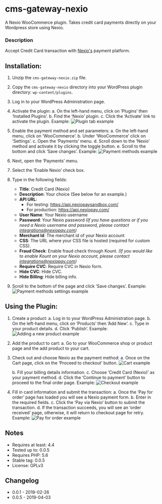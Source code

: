 # cms-gateway-nexio
A Nexio WooCommerce plugin. Takes credit card payments directly on your Wordpress store using Nexio.

### Description

Accept Credit Card transaction with [Nexio's](https://nexiopay.com/) payment platform. 

## Installation:

1. Unzip the `cms-gateway-nexio.zip` file.
2. Copy the `cms-gateway-nexio` directory into your WordPress plugin directory: `wp-content/plugins`.
3. Log in to your WordPress Administration page.
4. Activate the plugin:
    a. On the left-hand menu, click on ‘Plugins’ then ‘Installed Plugins’.
    b. Find the ‘Nexio’ plugin.
    c. Click the ‘Activate’ link to activate the plugin.
Example:
![Plugin tab example](screenshots/installedPlugins.png)

5. Enable the payment method and set parameters:
    a. On the left-hand menu, click on ‘WooCommerce’.
    b. Under ‘WooCommerce’ click on ‘Settings’.
    c. Open the ‘Payments’ menu.
    d. Scroll down to the ‘Nexio’ method and activate it by clicking the toggle button.
    e. Scroll to the bottom and click ‘Save changes’.
Example:
![Payment methods example](screenshots/paymentMethods.png)

6. Next, open the ‘Payments’ menu.
7. Select the ‘Enable Nexio’ check box.
8. Type in the following fields:
    - **Title**: Credit Card (Nexio)
    - **Description**: Your choice (See below for an example.)
    - **API URL**:
        - For testing: https://api.nexiopaysandbox.com/
        - For production: https://api.nexiopay.com/
    - **User Name**: Your Nexio username
    - **Password**: Your Nexio password
        _(If you have questions or if you need a Nexio username and password, please contact integrations@nexiopay.com)_
    - **Merchant Id**: The merchant id of your Nexio account
    - **CSS**: The URL where your CSS file is hosted (required for custom CSS).
    - **Fraud Check**: Enable fraud check through Kount.
        _(If you would like to enable Kount on your Nexio account, please contact integrations@nexiopay.com)_
    - **Require CVC**: Require CVC in Nexio form.
    - **Hide CVC**: Hide CVC.
    - **Hide Billing**: Hide billing info.
9. Scroll to the bottom of the page and click ‘Save changes’.
Example:
![Payment methods settings example](screenshots/paymentMethodSettings.png)

## Using the Plugin:
1. Create a product:
    a. Log in to your WordPress Administration page.
    b. On the left-hand menu, click on ‘Products’ then ‘Add New’.
    c. Type in your product details.
    d. Click ‘Publish’.
Example:
![Adding a new product example](screenshots/addNewProduct.png)


2. Add the product to cart:
    a. Go to your WooCommerce shop or product page and the add product to your cart.

3. Check out and choose Nexio as the payment method:
    a. Once on the Cart page, click on the ‘Proceed to checkout’ button.
    ![Cart example](screenshots/cart.png)

    b. Fill your billing details information.
    c. Choose ‘Credit Card (Nexio)’ as your payment method.
    d. Click the ‘Continue to payment’ button to proceed to the final order page.
    Example:
    ![Checkout example](screenshots/checkout.png)
    
4. Fill in card information and submit the transaction:
    a. Once the ‘Pay for order’ page has loaded you will see a Nexio payment form.
    b. Enter in the required fields.
    c. Click the ‘Pay via Nexio’ button to submit the transaction.
    d. If the transaction succeeds, you will see an ‘order received’ page, otherwise, it will return to checkout page for retry.
    Example:
    ![Pay for order example](screenshots/payForOrder.png)


## Notes
- Requires at least: 4.4
- Tested up to: 0.0.5
- Requires PHP: 5.6
- Stable tag: 0.0.5
- License: GPLv3


## Changelog
* 0.0.1 - 2019-02-26
* 0.0.5 - 2019-04-03
